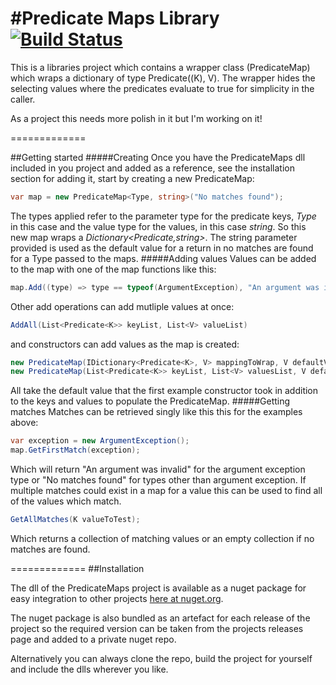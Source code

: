 #Predicate Maps Library
[![Build Status](https://travis-ci.org/Patypus/PredicateMaps.svg?branch=master)](https://travis-ci.org/Patypus/PredicateMaps)
=============
This is a libraries project which contains a wrapper class (PredicateMap) which wraps a dictionary of type Predicate((K), V). The wrapper hides the selecting values where the predicates evaluate to true for simplicity in the caller.

As a project this needs more polish in it but I'm working on it!

=============

##Getting started
#####Creating
Once you have the PredicateMaps dll included in you project and added as a reference, see the installation section for adding it, start by creating a new PredicateMap:
```C#
var map = new PredicateMap<Type, string>("No matches found");
```
The types applied refer to the parameter type for the predicate keys, *Type* in this case and the value type for the values, in this case *string*. So this new map wraps a *Dictionary<Predicate<Type>,string>*. The string parameter provided is used as the default value for a return in no matches are found for a Type passed to the maps. 
#####Adding values
Values can be added to the map with one of the map functions like this:
```C#
map.Add((type) => type == typeof(ArgumentException), "An argument was invalid");
```
Other add operations can add mutliple values at once:
```C#
AddAll(List<Predicate<K>> keyList, List<V> valueList)
```
and constructors can add values as the map is created:
```C#
new PredicateMap(IDictionary<Predicate<K>, V> mappingToWrap, V defaultValue)
new PredicateMap(List<Predicate<K>> keyList, List<V> valuesList, V defaultValue)
```
All take the default value that the first example constructor took in addition to the keys and values to populate the PredicateMap. 
#####Getting matches
Matches can be retrieved singly like this this for the examples above:
```C#
var exception = new ArgumentException();
map.GetFirstMatch(exception);
```
Which will return "An argument was invalid" for the argument exception type or "No matches found" for types other than argument exception.
If multiple matches could exist in a map for a value this can be used to find all of the values which match.
```C#
GetAllMatches(K valueToTest);
```
Which returns a collection of matching values or an empty collection if no matches are found.

=============
##Installation

The dll of the PredicateMaps project is available as a nuget package for easy integration to other projects [here at nuget.org](https://www.nuget.org/packages/PredicateMaps).

The nuget package is also bundled as an artefact for each release of the project so the required version can be taken from the projects releases page and added to a private nuget repo.

Alternatively you can always clone the repo, build the project for yourself and include the dlls wherever you like.
